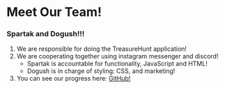 # **Meet Our Team!**
### Spartak and Dogush!!!
1. We are responsible for doing the TreasureHunt application! 
2. We are cooperating together using instagram messenger and discord!
   - Spartak is accountable for functionality, JavaScript and HTML!
   - Dogush is in charge of styling: CSS, and marketing! <br>
3. You can see our progress here: [GitHub!](https://github.com/SKostanian/TreasureWebHunt) 

